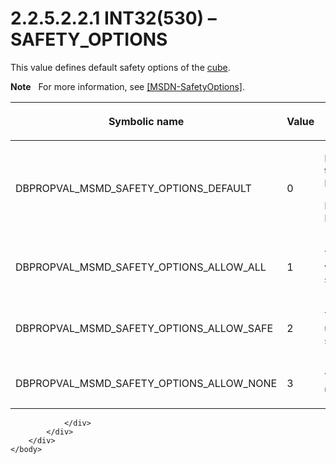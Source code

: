 <html dir="LTR" xmlns:mshelp="http://msdn.microsoft.com/mshelp" xmlns:ddue="http://ddue.schemas.microsoft.com/authoring/2003/5" xmlns:xlink="http://www.w3.org/1999/xlink" xmlns:tool="http://www.microsoft.com/tooltip">
    <head>
        <meta http-equiv="Content-Type" content="text/html; CHARSET=utf-8"></meta>
        <meta name="save" content="history"></meta>
        <title>2.2.5.2.2.1 INT32(530) – SAFETY_OPTIONS</title>
        <xml>
            <mshelp:toctitle title="2.2.5.2.2.1 INT32(530) – SAFETY_OPTIONS"></mshelp:toctitle>
            <mshelp:rltitle title="[MS-SSAS8]: INT32(530) – SAFETY_OPTIONS"></mshelp:rltitle>
            <mshelp:keyword index="A" term="f894938b-0a7a-478a-bfeb-b91cbadaaccb"></mshelp:keyword>
            <mshelp:attr name="DCSext.ContentType" value="open specification"></mshelp:attr>
            <mshelp:attr name="AssetID" value="f894938b-0a7a-478a-bfeb-b91cbadaaccb"></mshelp:attr>
            <mshelp:attr name="TopicType" value="kbRef"></mshelp:attr>
            <mshelp:attr name="DCSext.Title" value="[MS-SSAS8]: INT32(530) – SAFETY_OPTIONS" />
        </xml>
    </head>
    <body>
        <div id="header">
            <h1 class="heading">2.2.5.2.2.1 INT32(530) – SAFETY_OPTIONS</h1>
        </div>
        <div id="mainSection">
            <div id="mainBody">
                <div id="allHistory" class="saveHistory"></div>
                <div id="sectionSection0" class="section" name="collapseableSection">
                    

<p>This value defines default safety options of the <a href="c527450b-f5bd-424b-8c98-ba6365288f35.md#gt_a0c8d97b-322c-4117-8525-37e5f26751e7">cube</a>.</p>

<p><b>Note</b>   For more information, see <a href="https://go.microsoft.com/fwlink/?linkid=864709">[MSDN-SafetyOptions]</a>.</p>

<table>
 <thead>
  <tr>
   <th>
   <p>Symbolic name</p>
   </th>
   <th>
   <p>Value</p>
   </th>
   <th>
   <p>Description</p>
   </th>
  </tr>
 </thead>
 <tr>
  <td>
  <p>DBPROPVAL_MSMD_SAFETY_OPTIONS_DEFAULT</p>
  </td>
  <td>
  <p>0</p>
  </td>
  <td>
  <p>For connections through HTTP or HTTPS, this value is
  the same as DBPROPVAL_MSMD_SAFETY_OPTIONS_ALLOW_SAFE.</p>
  <p>For all other connections, this value is the same as
  DBPROPVAL_MSMD_SAFETY_OPTIONS_ALLOW_ALL.</p>
  </td>
 </tr>
 <tr>
  <td>
  <p>DBPROPVAL_MSMD_SAFETY_OPTIONS_ALLOW_ALL</p>
  </td>
  <td>
  <p>1</p>
  </td>
  <td>
  <p>This value enables all user-defined function libraries
  without verifying that they are safe for initialization and scripting.</p>
  </td>
 </tr>
 <tr>
  <td>
  <p>DBPROPVAL_MSMD_SAFETY_OPTIONS_ALLOW_SAFE</p>
  </td>
  <td>
  <p>2</p>
  </td>
  <td>
  <p>This value indicates that all classes for a particular
  user-defined function library are checked to make sure that they are safe for
  initialization and scripting.</p>
  </td>
 </tr>
 <tr>
  <td>
  <p>DBPROPVAL_MSMD_SAFETY_OPTIONS_ALLOW_NONE</p>
  </td>
  <td>
  <p>3</p>
  </td>
  <td>
  <p>This value prevents user-defined functions from being
  used during the session.</p>
  </td>
 </tr>
</table>

<p> </p>


                </div>
            </div>
        </div>
    </body>
</html>